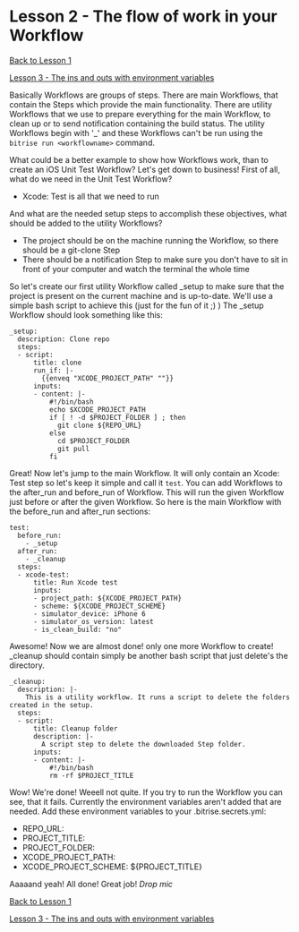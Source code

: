 # Lesson 2 - The flow of work in your Workflow

[Back to Lesson 1](../lesson1_steps)

[Lesson 3 - The ins and outs with environment variables](../lesson3_input_output_env)

Basically Workflows are groups of steps. There are main Workflows, that contain the Steps which provide the main functionality. There are utility Workflows that we use to prepare everything for the main Workflow, to clean up or to send notification containing the build status. The utility Workflows begin with '_' and these Workflows can't be run using the `bitrise run <workflowname>` command.

What could be a better example to show how Workflows work, than to create an iOS Unit Test Workflow? Let's get down to business!
First of all, what do we need in the Unit Test Workflow?
- Xcode: Test is all that we need to run

And what are the needed setup steps to accomplish these objectives, what should be added to the utility Workflows?
- The project should be on the machine running the Workflow, so there should be a git-clone Step
- There should be a notification Step to make sure you don't have to sit in front of your computer and watch the terminal the whole time

So let's create our first utility Workflow called _setup to make sure that the project is present on the current machine and is up-to-date.
We'll use a simple bash script to achieve this (just for the fun of it ;) ) The _setup Workflow should look something like this:

```
_setup:
  description: Clone repo
  steps:
  - script:
      title: clone
      run_if: |-
        {{enveq "XCODE_PROJECT_PATH" ""}}
      inputs:
      - content: |-
          #!/bin/bash
          echo $XCODE_PROJECT_PATH
          if [ ! -d $PROJECT_FOLDER ] ; then
            git clone ${REPO_URL}
          else
            cd $PROJECT_FOLDER
            git pull
          fi
```

Great! Now let's jump to the main Workflow. It will only contain an Xcode: Test step so let's keep it simple and call it `test`. You can add Workflows to the after_run and before_run of Workflow. This will run the given Workflow just before or after the given Workflow. So here is the main Workflow with the before_run and after_run sections:

```
test:
  before_run:
    - _setup
  after_run:
    - _cleanup
  steps:
  - xcode-test:
      title: Run Xcode test
      inputs:
      - project_path: ${XCODE_PROJECT_PATH}
      - scheme: ${XCODE_PROJECT_SCHEME}
      - simulator_device: iPhone 6
      - simulator_os_version: latest
      - is_clean_build: "no"
```

Awesome! Now we are almost done! only one more Workflow to create! _cleanup should contain simply be another bash script that just delete's the directory.

```
_cleanup:
  description: |-
    This is a utility workflow. It runs a script to delete the folders created in the setup.
  steps:
  - script:
      title: Cleanup folder
      description: |-
        A script step to delete the downloaded Step folder.
      inputs:
      - content: |-
          #!/bin/bash
          rm -rf $PROJECT_TITLE
```

Wow! We're done! Weeell not quite. If you try to run the Workflow you can see, that it fails. Currently the environment variables aren't added that are needed. Add these environment variables to your .bitrise.secrets.yml:

- REPO_URL: <your-repo-url>
- PROJECT_TITLE: <your-project-title>
- PROJECT_FOLDER: <your-project-folder>
- XCODE_PROJECT_PATH: <your-project-path>
- XCODE_PROJECT_SCHEME: ${PROJECT_TITLE}

Aaaaand yeah! All done! Great job! *Drop mic*

[Back to Lesson 1](../lesson1_steps)

[Lesson 3 - The ins and outs with environment variables](../lesson3_input_output_env)
